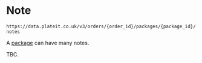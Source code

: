 # Note

`https://data.plateit.co.uk/v3/orders/{order_id}/packages/{package_id}/notes`

A [package](/objects/order-package.md) can have many notes.

TBC.